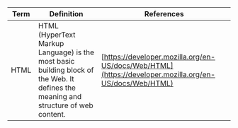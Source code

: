 | Term | Definition | References |
| ---- | ---------- | ---------- |
| HTML | HTML (HyperText Markup Language) is the most basic building block of the Web. It defines the meaning and structure of web content. | [https://developer.mozilla.org/en-US/docs/Web/HTML](https://developer.mozilla.org/en-US/docs/Web/HTML) | 
